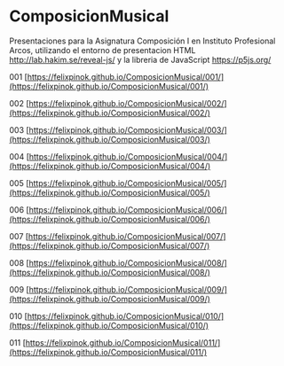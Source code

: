 # ComposicionMusical
Presentaciones para la Asignatura Composición I en Instituto Profesional Arcos, utilizando el entorno de presentacion HTML http://lab.hakim.se/reveal-js/ y la libreria de JavaScript https://p5js.org/


001 [https://felixpinok.github.io/ComposicionMusical/001/](https://felixpinok.github.io/ComposicionMusical/001/)

002 [https://felixpinok.github.io/ComposicionMusical/002/](https://felixpinok.github.io/ComposicionMusical/002/)

003 [https://felixpinok.github.io/ComposicionMusical/003/](https://felixpinok.github.io/ComposicionMusical/003/)

004 [https://felixpinok.github.io/ComposicionMusical/004/](https://felixpinok.github.io/ComposicionMusical/004/)

005 [https://felixpinok.github.io/ComposicionMusical/005/](https://felixpinok.github.io/ComposicionMusical/005/)

006 [https://felixpinok.github.io/ComposicionMusical/006/](https://felixpinok.github.io/ComposicionMusical/006/)

007 [https://felixpinok.github.io/ComposicionMusical/007/](https://felixpinok.github.io/ComposicionMusical/007/)

008 [https://felixpinok.github.io/ComposicionMusical/008/](https://felixpinok.github.io/ComposicionMusical/008/)

009 [https://felixpinok.github.io/ComposicionMusical/009/](https://felixpinok.github.io/ComposicionMusical/009/)

010 [https://felixpinok.github.io/ComposicionMusical/010/](https://felixpinok.github.io/ComposicionMusical/010/)

011 [https://felixpinok.github.io/ComposicionMusical/011/](https://felixpinok.github.io/ComposicionMusical/011/)
